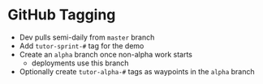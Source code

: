 # GitHub Tagging


- Dev pulls semi-daily from `master` branch
- Add `tutor-sprint-#` tag for the demo
- Create an `alpha` branch once non-alpha work starts
  - deployments use this branch
- Optionally create `tutor-alpha-#` tags as waypoints in the `alpha` branch
